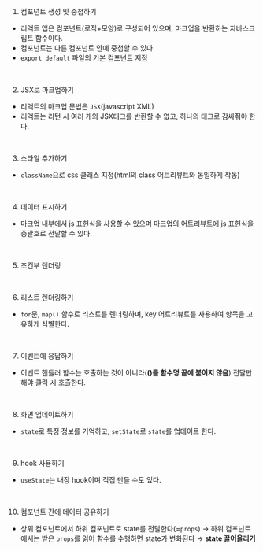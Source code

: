 1. 컴포넌트 생성 및 중첩하기
- 리액트 앱은 컴포넌트(로직+모양)로 구성되어 있으며, 마크업을 반환하는 자바스크립트 함수이다.
- 컴포넌트는 다른 컴포넌트 안에 중첩할 수 있다.
- `export default` 파일의 기본 컴포넌트 지정
<br/>

2. JSX로 마크업하기
- 리액트의 마크업 문법은 `JSX`(javascript XML)
- 리액트는 리턴 시 여러 개의 JSX태그를 반환할 수 없고, 하나의 태그로 감싸줘야 한다.
<br/>

3. 스타일 추가하기
- `className`으로 css 클래스 지정(html의 class 어트리뷰트와 동일하게 작동)
<br/>

4. 데이터 표시하기
- 마크업 내부에서 js 표현식을 사용할 수 있으며 마크업의 어트리뷰트에 js 표현식을 중괄호로 전달할 수 있다.
<br/>

5. 조건부 렌더링
<br/>

6. 리스트 렌더링하기
- `for`문, `map()` 함수로 리스트를 렌더링하며, key 어트리뷰트를 사용하여 항목을 고유하게 식별한다.
<br/>

7. 이벤트에 응답하기
- 이벤트 핸들러 함수는 호출하는 것이 아니라(**()를 함수명 끝에 붙이지 않음**) 전달만해야 클릭 시 호출한다.
<br/>

8. 화면 업데이트하기
- `state`로 특정 정보를 기억하고, `setState`로 `state`를 업데이트 한다.
<br/>

9. hook 사용하기
- `useState`는 내장 hook이며 직접 만들 수도 있다.
<br/>

10. 컴포넌트 간에 데이터 공유하기
- 상위 컴포넌트에서 하위 컴포넌트로 state를 전달한다(=`props`) → 하위 컴포넌트에서는 받은 `props`를 읽어 함수를 수행하면 state가 변화된다 → **state 끌어올리기**
